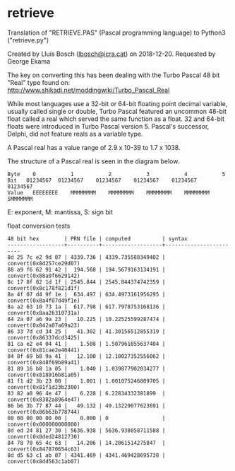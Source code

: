 # retrieve
Translation of "RETRIEVE.PAS" (Pascal programming language) to Python3 ("retrieve.py")

Created by Lluís Bosch (lbosch@icra.cat) on 2018-12-20. Requested by George Ekama

The key on converting this has been dealing with the
Turbo Pascal 48 bit "Real" type 
found on: http://www.shikadi.net/moddingwiki/Turbo_Pascal_Real 

While most languages use a 32-bit or 64-bit floating point decimal variable,
usually called single or double, Turbo Pascal featured an uncommon 48-bit float
called a real which served the same function as a float. 32 and 64-bit floats
were introduced in Turbo Pascal version 5. Pascal's successor, Delphi, did not
feature reals as a variable type.

A Pascal real has a value range of 2.9 x 10-39 to 1.7 x 1038.

The structure of a Pascal real is seen in the diagram below.

```
Byte	0	        1	        2	        3	        4	        5
Bit	  01234567	01234567	01234567	01234567	01234567	01234567
Value	EEEEEEEE	MMMMMMMM	MMMMMMMM	MMMMMMMM	MMMMMMMM	SMMMMMMM
```

E: exponent, M: mantissa, S: sign bit

float conversion tests

```
48 bit hex        | PRN file | computed          | syntax
------------------+----------+-------------------+------------------------
8d 25 7c e2 9d 07 | 4339.736 | 4339.735588349402 | convert(0x8d257ce29d07)
88 a9 f6 62 91 42 |  194.568 | 194.5679163134191 | convert(0x88a9f6629142)
8c 17 8f 82 1d 1f | 2545.844 | 2545.844374742359 | convert(0x8c178f821d1f)
8a 4f 07 d4 9f 1e |  634.497 | 634.4973161956295 | convert(0x8a4f07d49f1e)
8a a2 63 10 73 1a |  617.798 | 617.7978753168136 | convert(0x8aa26310731a)
84 2a 07 a6 9a 23 |   10.225 | 10.22525599287474 | convert(0x842a07a69a23)
86 33 7d cd 34 25 |   41.302 | 41.30156512855319 | convert(0x86337dcd3425)
81 ca e2 e4 04 41 |    1.508 | 1.507961855637404 | convert(0x81cae2e40441)
84 8f 69 b8 9a 41 |   12.100 | 12.10027352556062 | convert(0x848f69b89a41)
81 89 16 b8 1a 05 |    1.040 | 1.039877902034277 | convert(0x818916b81a05)
81 f1 d2 3b 23 00 |    1.001 | 1.001075246809705 | convert(0x81f1d23b2300)
83 82 a8 96 4e 47 |    6.228 | 6.22834332381899  | convert(0x8382a8964e47)
86 b6 3b 77 87 44 |   49.132 | 49.13229077623691 | convert(0x86b63b778744)
00 00 00 00 00 00 |    0.000 | 0                 | convert(0x000000000000)
8d ed 24 81 27 30 | 5636.938 | 5636.938058711588 | convert(0x8ded24812730)
84 78 70 65 4c 63 |   14.206 | 14.2061514275847  | convert(0x847870654c63)
8d d5 63 c1 ab 07 | 4341.469 | 4341.469428695738 | convert(0x8dd563c1ab07)
```


